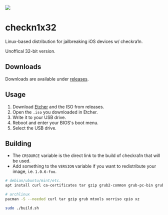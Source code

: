 ![](https://git.asineth.gq/asineth/checkn1x/raw/branch/master/icon_dark.png)

# checkn1x32

Linux-based distribution for jailbreaking iOS devices w/ checkra1n.

Unoffical 32-bit version.

## Downloads

Downloads are available under [releases](./releases).

## Usage

1. Download [Etcher](https://etcher.io) and the ISO from releases.
2. Open the ``.iso`` you downloaded in Etcher.
3. Write it to your USB drive.
4. Reboot and enter your BIOS's boot menu.
5. Select the USB drive.

## Building

* The ``CRSOURCE`` variable is the direct link to the build of checkra1n that will be used.
* Add something to the ``VERSION`` variable if you want to redistribute your image, i.e. ``1.0.6-foo``.

```sh
# debian/ubuntu/mint/etc.
apt install curl ca-certificates tar gzip grub2-common grub-pc-bin grub-efi-amd64-bin

# archlinux
pacman -S --needed curl tar gzip grub mtools xorriso cpio xz

sudo ./build.sh
```
